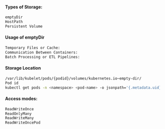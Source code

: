 
#### Types of Storage:
```sh
emptyDir
HostPath
Persistent Volume
````
#### Usage of emptyDir
```sh
Temporary Files or Cache:
Communication Between Containers:
Batch Processing or ETL Pipelines:
````
#### Storage Location
```sh
/var/lib/kubelet/pods/{podid}/volumes/kubernetes.io~empty-dir/ 
Pod id
kubectl get pods -n <namespace> <pod-name> -o jsonpath='{.metadata.uid}'
````
#### Access modes:
````sh
ReadWriteOnce
ReadOnlyMany
ReadWriteMany
ReadWriteOncePod
````
